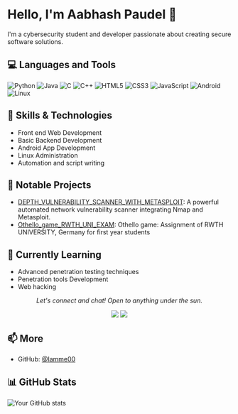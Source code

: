 # Hello, I'm Aabhash Paudel 👋

I'm a cybersecurity student and developer passionate about creating secure software solutions.

## 💻 Languages and Tools
![Python](https://img.shields.io/badge/-Python-3776AB?style=flat-square&logo=python&logoColor=white)
![Java](https://img.shields.io/badge/-Java-007396?style=flat-square&logo=java&logoColor=white)
![C](https://img.shields.io/badge/-C-A8B9CC?style=flat-square&logo=c&logoColor=white)
![C++](https://img.shields.io/badge/-C++-00599C?style=flat-square&logo=c%2B%2B&logoColor=white)
![HTML5](https://img.shields.io/badge/-HTML5-E34F26?style=flat-square&logo=html5&logoColor=white)
![CSS3](https://img.shields.io/badge/-CSS3-1572B6?style=flat-square&logo=css3&logoColor=white)
![JavaScript](https://img.shields.io/badge/-JavaScript-F7DF1E?style=flat-square&logo=javascript&logoColor=black)
![Android](https://img.shields.io/badge/-Android-3DDC84?style=flat-square&logo=android&logoColor=white)
![Linux](https://img.shields.io/badge/-Linux-FCC624?style=flat-square&logo=linux&logoColor=black)


## 🔧 Skills & Technologies
- Front end Web Development
- Basic Backend Development
- Android App Development
- Linux Administration
- Automation and script writing

## 🚀 Notable Projects
- [DEPTH_VULNERABILITY_SCANNER_WITH_METASPLOIT](https://github.com/Iamme00/In_DEPTH_VULNERABILITY_SCANNER_WITH_METASPLOIT): A powerful automated network vulnerability scanner integrating Nmap and Metasploit.
- [Othello_game_RWTH_UNI_EXAM](https://github.com/Iamme00/Othello_game_RWTH_UNI_EXAM): Othello game: Assignment of RWTH UNIVERSITY, Germany for first year students

## 🌱 Currently Learning
- Advanced penetration testing techniques
- Penetration tools Development
- Web hacking

<p align="center">
  <i>Let's connect and chat! Open to anything under the sun.</i>
  <p align="center">
    <a href="https://www.linkedin.com/in/aabhash-paudel-907b41293/" alt="Linkedin"><img src="https://img.shields.io/badge/-LinkedIn-0077B5?style=flat-square&logo=linkedin&logoColor=white"></a>
    <a href="mailto:itsmeavron@gmail.com" alt="Contact me"><img src="https://img.shields.io/badge/-Gmail-D14836?style=flat-square&logo=gmail&logoColor=white"></a>
  </p>
</p>

## 📫 More
- GitHub: [@Iamme00](https://github.com/Iamme00)
  
## 📊 GitHub Stats
![Your GitHub stats](https://github-readme-stats.vercel.app/api?username=Iamme00&show_icons=true&theme=radical)
